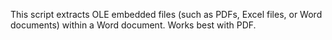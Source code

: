 This script extracts OLE embedded files (such as PDFs, Excel files, or Word documents) within a Word document. Works best with PDF.
